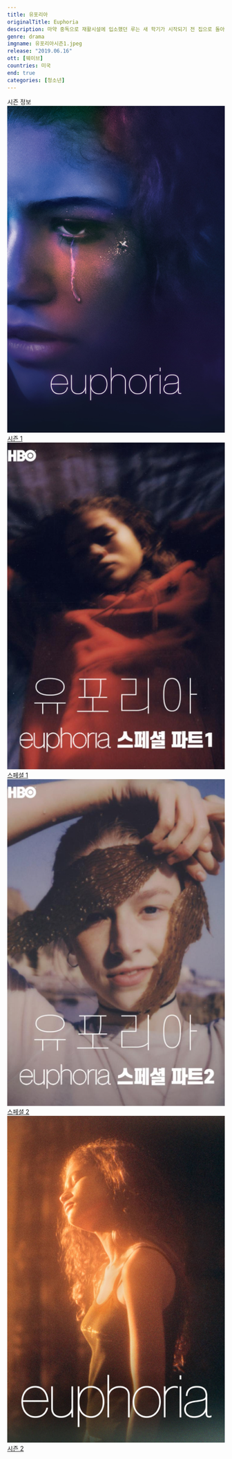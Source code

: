 ```yaml
---
title: 유포리아
originalTitle: Euphoria
description: 마약 중독으로 재활시설에 입소했던 루는 새 학기가 시작되기 전 집으로 돌아왔다. 그후 매케이의 파티에 갔다가 최근에 동네로 이사온 줄스를 만난다.
genre: drama
imgname: 유포리아시즌1.jpeg
release: "2019.06.16"
ott: [웨이브]
countries: 미국
end: true
categories: [청소년]
---
```


<div class="title bold">시즌 정보</div>

<div class="season-list">
<div class="item">
<a href="/drama/유포리아시즌1" >
<img src="/poster/유포리아시즌1.jpeg" alt="유포리아시즌1 포스터 ">
시즌 1</a>
</div>

<div class="item">
<a href="/drama/유포리아스페셜파트1" >
<img src="/poster/유포리아스페셜파트1.jpeg" alt="유포리아스페셜파트1 포스터 ">
스페셜 1</a>
</div>

<div class="item">
<a href="/drama/유포리아스페셜파트2" >
<img src="/poster/유포리아스페셜파트2.jpeg" alt="유포리아스페셜파트2 포스터 ">
스페셜 2</a>
</div>

<div class="item">
<a href="/drama/유포리아시즌2" >
<img src="/poster/유포리아시즌2.jpeg" alt="유포리아시즌2 포스터 ">
시즌 2</a>
</div>
</div>
